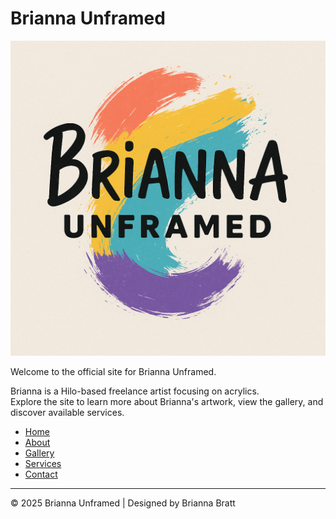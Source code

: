 # Brianna Unframed

![Logo](images/logo.png)

Welcome to the official site for Brianna Unframed.

Brianna is a Hilo-based freelance artist focusing on acrylics.  
Explore the site to learn more about Brianna's artwork, view the gallery, and discover available services.

- [Home](index.html)
- [About](about.html)
- [Gallery](gallery.html)
- [Services](services.html)
- [Contact](contact.html)


---

© 2025 Brianna Unframed | Designed by Brianna Bratt

